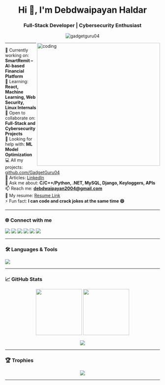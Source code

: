 <h1 align="center">Hi 👋, I'm Debdwaipayan Haldar</h1>
<h3 align="center">Full-Stack Developer | Cybersecurity Enthusiast</h3>

<p align="center">
  <img src="https://komarev.com/ghpvc/?username=gadgetguru04&label=Profile%20Views&color=0e75b6&style=flat" alt="gadgetguru04" />
</p>

<img align="right" alt="coding" width="400" src="https://github.com/GadgetGuru04/GadgetGuru04/assets/142078805/83e2b8d8-1250-4728-b1cf-b666e976f4c9" />

---

🚀 Currently working on: **SmartRemit – AI-based Financial Platform**  
🌱 Learning: **React, Machine Learning, Web Security, Linux Internals**  
🤝 Open to collaborate on: **Full-Stack and Cybersecurity Projects**  
🧠 Looking for help with: **ML Model Optimization**  
💻 All my projects: [github.com/GadgetGuru04](https://github.com/GadgetGuru04)  
📝 Articles: [LinkedIn](https://www.linkedin.com/in/debdwaipayan-haldar-b311471b9/)  
💬 Ask me about: **C/C++/Python, .NET, MySQL, Django, Keyloggers, APIs**  
📫 Reach me: **debdwaipayan2004@gmail.com**  
📄 My resume: [Resume Link](https://drive.google.com/file/d/1QfXYkfAjOoQCS_RpkqdEAxG9dtkJyyxp/view?usp=sharing)  
⚡ Fun fact: **I can code and crack jokes at the same time 😄**

---

<h3 align="left">🌐 Connect with me</h3>
<p align="left">
  <a href="https://twitter.com/gadgetguru2004"><img src="https://img.shields.io/badge/Twitter-1DA1F2?style=for-the-badge&logo=twitter&logoColor=white"/></a>
  <a href="https://www.linkedin.com/in/debdwaipayan-haldar-b311471b9/"><img src="https://img.shields.io/badge/LinkedIn-0077B5?style=for-the-badge&logo=linkedin&logoColor=white"/></a>
  <a href="https://instagram.com/gadgetguru2004"><img src="https://img.shields.io/badge/Instagram-E4405F?style=for-the-badge&logo=instagram&logoColor=white"/></a>
  <a href="https://www.youtube.com/channel/UCB_ng28trcgTDVI-9Myi5Pw"><img src="https://img.shields.io/badge/YouTube-FF0000?style=for-the-badge&logo=youtube&logoColor=white"/></a>
  <a href="https://medium.com/@debdwaipayan2004"><img src="https://img.shields.io/badge/Medium-12100E?style=for-the-badge&logo=medium&logoColor=white"/></a>
  <a href="https://discord.gg/759996393229123605"><img src="https://img.shields.io/badge/Discord-5865F2?style=for-the-badge&logo=discord&logoColor=white"/></a>
</p>

---

<h3 align="left">🛠️ Languages & Tools</h3>
<p align="left">
  <img src="https://skillicons.dev/icons?i=c,cpp,cs,java,python,django,dotnet,php,javascript,html,css,react,tailwind,figma,mysql,sqlite,git,linux,docker,postman,gcp,photoshop,tensorflow,electron,arduino,androidstudio,blender" />
</p>

---

<h3 align="left">📈 GitHub Stats</h3>
<div align="center">
  <img src="https://github-readme-stats.vercel.app/api?username=gadgetguru04&show_icons=true&theme=dracula&hide_border=false" height="150" />
  <img src="https://github-readme-stats.vercel.app/api/top-langs/?username=gadgetguru04&layout=compact&langs_count=10&theme=dracula&hide_border=false" height="150" />
</div>

<p align="center">
  <img src="https://github-readme-streak-stats.herokuapp.com/?user=gadgetguru04&theme=dracula&hide_border=false" />
</p>

---

<h3 align="left">🏆 Trophies</h3>
<p align="center">
  <img src="https://github-profile-trophy.vercel.app/?username=gadgetguru04&theme=dracula&no-bg=false&no-frame=true&column=4&margin-w=8&margin-h=8" />
</p>

---
